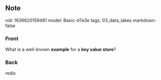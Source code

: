 ## Note
nid: 1636620159481
model: Basic-d7a3e
tags: 03_data_lakes
markdown: false

### Front
What is a well-known <b>example</b> for a <b>key value store</b>?

### Back
redis
